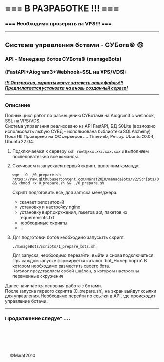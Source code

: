 # === В РАЗРАБОТКЕ !!! ===
### === Необходимо проверить на VPS!!! ===

---

## Система управления ботами - СУБота&#169; 😊
### API - Менеджер ботов СУБота©️  (manageBots)
### (FastAPI+Aiogram3+Webhook+SSL на VPS/VDS): 

<u>***!!! Осторожно, скрипты могут затереть ваши файлы!!!***</u>  
<u>***Предполагается установка на вновь созданный сервер!***</u>  

---
### Описание
Полный цикл работ по размещению СУБотами на Aiogram3 c webhook, SSL на VPS/VDS.  
Система управления реализовано на API FastAPI, БД SQLite (возможно использовать любую СУБД - использована библиотека SQLAlchemy)  
Пока НЕ Проверено на ОС серверов .... Timeweb, Рег.ру:  Ubuntu 20.04, Ubuntu 22.04.

1. Подключаемся к серверу `ssh root@xxx.xxx.xxx.xxx` и выполняем последовательно все команды.    

2. Скачиваем и запускаем первый скрипт, выполним команду:  
    ```
    wget -O ./0_prepare.sh https://raw.githubusercontent.com/Marat2010/manageBots/v2/Scripts/0_prepare.sh && chmod +x 0_prepare.sh && ./0_prepare.sh
    ```
   Скрипт подготовить все, для запуска менеджера: 
   - скачает репозиторий
   - установку и настройку nginx
   - установку вирт.окружения, пакетов apt, пакетов из requerements.txt
   - необходимые скрипты.
   - ...

3. Для подготовки ботов необходимо запускать скрипт:
   ```
   ./manageBots/Scripts/1_prepare_bots.sh
   ```
   Для запуска, необходимо перезайти, выйти и снова подключиться. При каждом запуске формируется каталог 'bot_Номер порта'.
   В котором необходимо разместить своего бота.   
Каталог представляем собой шаблон, в котором настроены переменные окружения
   
   
Далее начинается основная работа с ботами.  
После запуска первого скрипта (0_prepare.sh), на экран выйдут ссылки для управления.
Необходимо перейти по ссылки в API, где происходит управление ботами.




---
 
### Продолжение следует ....
\
\
\
\
<br>
&nbsp;&nbsp;&nbsp;&nbsp;©Marat2010



